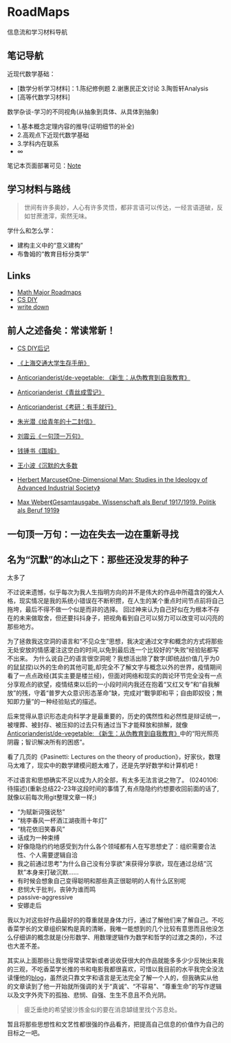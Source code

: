 # RoadMaps

信息流和学习材料导航

## 笔记导航
近现代数学基础：
- [数学分析学习材料]：1.陈纪修例题 2.谢惠民正文讨论 3.陶哲轩Analysis 
- [高等代数学习材料]

数学杂谈-学习的不同视角(从抽象到具体、从具体到抽象)
- 1.基本概念定理内容的推导(证明细节的补全) 
- 2.高观点下近现代数学基础 
- 3.学科内在联系
- ∞

笔记本页面部署可见：[Note]()



## 学习材料与路线

> 世间有许多奥妙，人心有许多灵悟，都非言语可以传达，一经言语道破，反如甘蔗渣滓，索然无味。


学什么和怎么学：
- 建构主义中的“意义建构”
- 布鲁姆的“教育目标分类学”


## Links
- [Math Major Roadmaps](https://math.mit.edu/academics/undergrad/roadmaps.php)
- [CS DIY](https://csdiy.wiki/)
- [write down](https://terrytao.wordpress.com/career-advice/write-down-what-youve-done/)

## 前人之述备矣：常读常新！
- [CS DIY后记](https://csdiy.wiki/%E5%90%8E%E8%AE%B0/)
- [《上海交通大学生存手册》](https://survivesjtu.gitbook.io/survivesjtumanual/li-zhi-pian/huan-ying-lai-dao-shang-hai-jiao-tong-da-xue)
- [Anticorianderist/de-vegetable: 《新生：从伪教育到自我教育》](https://github.com/Anticorianderist/de-vegetable)
- [Anticorianderist《青丝成雪记》](https://github.com/Anticorianderist/blog)
- [Anticorianderist《考研：有手就行》](https://github.com/Anticorianderist/kaoyan)
  
- [朱光潜《给青年的十二封信》](https://book.douban.com/subject/30352171/)
- [刘震云《一句顶一万句》](https://book.douban.com/subject/26877012/)
- [钱锺书《围城》](https://book.douban.com/subject/36102998/)

- [王小波《沉默的大多数](https://book.douban.com/subject/27013716/) 
- [Herbert Marcuse《One-Dimensional Man: Studies in the Ideology of Advanced Industrial Society》](https://book.douban.com/subject/26323011/)
- [Max Weber《Gesamtausgabe. Wissenschaft als Beruf 1917/1919. Politik als Beruf 1919》](https://book.douban.com/subject/34982085/)
  



## 一句顶一万句：一边在失去一边在重新寻找


## 名为“沉默”的冰山之下：那些还没发芽的种子
太多了

不过说来遗憾，似乎每次为我人生指明方向的并不是伟大的作品中所蕴含的强大人格，现实情况是我的系统小错误在不断积攒，在人生的某个重点时间节点前将自己拖垮，最后不得不做一个似是而非的选择。
回过神来认为自己好似在为根本不存在的未来做取舍，但还要抖抖身子，把视角看到自己可以努力可以改变可以闪亮的那些地方。

为了拯救我这空洞的语言和“不见众生”思想，我决定通过文字和概念的方式将那些无处安放的情感灌注这空白的时间,以免到最后连一个比较好的“失败”经验贴都写不出来。
为什么说自己的语言很空洞呢？我想活出除了数字(即统战价值几乎为0的鼠鼠捏)以外的生命的其他可能,却完全不了解文字与概念以外的世界，疫情期间看了一点点政经(其实主要是楼兰经)，但面对网络和现实的舆论环节完全没有一点分享观点的欲望，疫情结束以后的一小段时间内我还在抱着“又红又专”和“自我解放”的残，守着“普罗大众意识形态革命”缺，完成对“戰爭即和平；自由即奴役；無知即力量”的一种经验贴式的描述。

后来觉得从意识形态走向科学才是最重要的，历史的偶然性和必然性是辩证统一，被埋葬、被封存、被压抑的过去只有通过当下才能释放和排解，就像[Anticorianderist/de-vegetable: 《新生：从伪教育到自我教育》](https://github.com/Anticorianderist/de-vegetable)中的“阳光照亮阴霾；智识解决所有的困惑”。

看了几页的《Pasinetti: Lectures on the theory of production》，好家伙，数理马太难了，现实中的数学建模问题太难了，还是先学好数学和计算机吧！


不过语言和思想确实不足以成为人的全部，有太多无法言说之物了。 
(0240106:待描述)(重新总结22-23年这段时间的事情了,有点隐隐约约想要收回前面的话了,就像以前每次用git整理文章一样;)
- “为赋新词强说愁”
- “桃李春风一杯酒江湖夜雨十年灯”
- “桃花依旧笑春风”
- 话成为一种束缚
- 好像隐隐约约地感受到为什么各个领域都有人在写思想史了：组织需要合法性、个人需要逻辑自洽
- 我之前通过思考"为什么自己没有分享欲"来获得分享欲，现在通过总结“沉默”本身来打破沉默......
- 有时候会想象自己变得聪明和那些真正很聪明的人有什么区别呢
- 悲悯大于批判，丧钟为谁而鸣
- passive-aggressive
- 安娜走后


我以为对这些好作品最好的的尊重就是身体力行，通过了解他们来了解自己。不吃香菜学长的文章组织架构是真的清晰，我唯一能想到的几个比较有意思而且他没怎么仔细讲的概念就是(分形数学、用数理逻辑作为数学和哲学的过渡之类的)，不过也大差不差。


其实从上面那些让我觉得常读常新或者说收获很大的作品就能多多少少反映出来我的三观，不吃香菜学长推的书和电影我都很喜欢，可惜以我目前的水平我完全没法读懂他的[blog](https://github.com/Anticorianderist/blog)，虽然说只靠文字和语言是无法完全了解一个人的，但我确实从他的文章读到了他一开始就所强调的关于“真诚”、“不容易”、“尊重生命”的写作逻辑以及文字外壳下的孤独、悲悯、自强、生生不息且不负光阴。



> 疲乏垂绝的希望披沙拣金似的要在消息罅缝里找个苏息处。

暂且将那些思想性和文艺性都很强的作品看齐，把提高自己信息的价值作为自己的目标之一吧。

